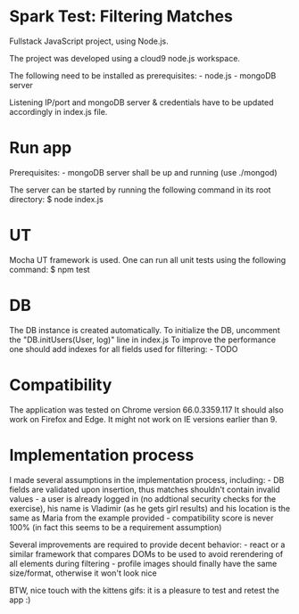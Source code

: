 # Spark Test: Filtering Matches
Fullstack JavaScript project, using Node.js.

The project was developed using a cloud9 node.js workspace.

The following need to be installed as prerequisites:
    - node.js
    - mongoDB server

Listening IP/port and mongoDB server & credentials have to be updated accordingly in index.js file.

# Run app
Prerequisites: 
    - mongoDB server shall be up and running (use ./mongod)

The server can be started by running the following command in its root directory:
    $ node index.js


# UT
Mocha UT framework is used. One can run all unit tests using the following command:
    $ npm test
    
    
# DB 
The DB instance is created automatically. 
To initialize the DB, uncomment the "DB.initUsers(User, log)" line in index.js
To improve the performance one should add indexes for all fields used for filtering:
    - TODO
    
# Compatibility
The application was tested on Chrome version 66.0.3359.117
It should also work on Firefox and Edge.
It might not work on IE versions earlier than 9.

# Implementation process
I made several assumptions in the implementation process, including:
    - DB fields are validated upon insertion, thus matches shouldn't contain invalid values
    - a user is already logged in (no addtional security checks for the exercise), his name is Vladimir (as he gets girl results) and his location is the same as Maria from the example provided
    - compatibility score is never 100% (in fact this seems to be a requirement assumption)

Several improvements are required to provide decent behavior:
    - react or a similar framework that compares DOMs to be used to avoid rerendering of all elements during filtering
    - profile images should finally have the same size/format, otherwise it won't look nice 

BTW, nice touch with the kittens gifs: it is a pleasure to test and retest the app :)
